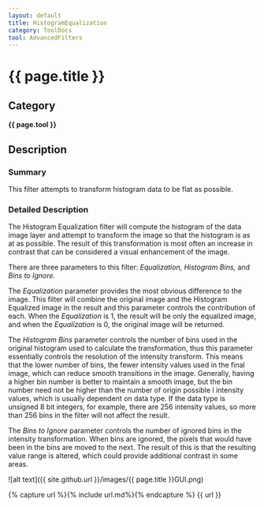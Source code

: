 ```yaml
---
layout: default
title: HistogramEqualization
category: ToolDocs 
tool: AdvancedFilters
---
```


# {{ page.title }} 

## Category

**{{ page.tool }}**

## Description

### Summary

This filter attempts to transform histogram data to be flat as possible.

### Detailed Description

The Histogram Equalization filter will compute the histogram of the data image layer and attempt to transform the image so that the histogram is as at as possible. The result of this transformation is most often an increase in contrast that can be considered a visual enhancement of the image.

There are three parameters to this filter: *Equalization, Histogram Bins,* and *Bins to Ignore.*

The *Equalization* parameter provides the most obvious difference to the image. This filter will combine the original image and the Histogram Equalized image in the result and this parameter controls the contribution of each. When the *Equalization* is 1, the result will be only the equalized image, and when the *Equalization* is 0, the original image will be returned.

The *Histogram Bins* parameter controls the number of bins used in the original histogram used to calculate the transformation, thus this parameter essentially controls the resolution of the intensity transform. This means that the lower number of bins, the fewer intensity values used in the final image, which can reduce smooth transitions in the image. Generally, having a higher bin number is better to maintain a smooth image, but the bin number need not be higher than the number of origin possible l intensity values, which is usually dependent on data type. If the data type is unsigned 8 bit integers, for example, there are 256 intensity values, so more than 256 bins in the filter will not affect the result.

The *Bins to Ignore* parameter controls the number of ignored bins in the intensity transformation. When bins are ignored, the pixels that would have been in the bins are moved to the next. The result of this is that the resulting value range is altered, which could provide additional contrast in some areas.

![alt text]({{ site.github.url }}/images/{{ page.title }}GUI.png)

{% capture url %}{% include url.md%}{% endcapture %}
{{ url }}

